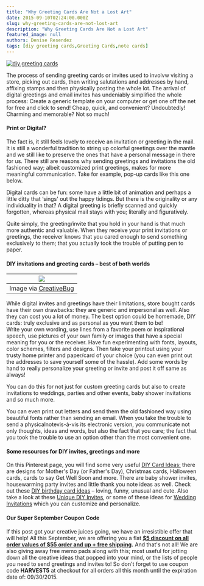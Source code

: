 ```yaml
---
title: "Why Greeting Cards Are Not a Lost Art"
date: 2015-09-10T02:24:00.000Z
slug: why-greeting-cards-are-not-lost-art
description: "Why Greeting Cards Are Not a Lost Art"
featured_image: null
authors: Denise Resendez
tags: [diy greeting cards,Greeting Cards,note cards]
---
```


[![diy greeting cards ](/blog/images/diy-greeting-cards.jpg "Why Greeting Cards Are Not a Lost Art ")](/blog/images/diy-greeting-cards.jpg)

The process of sending greeting cards or invites used to involvw visiting a store, picking out cards, then writing salutations and addresses by hand, affixing stamps and then physically posting the whole lot. The arrival of digital greetings and email invites has undeniably simplified the whole process: Create a generic template on your computer or get one off the net for free and click to send! Cheap, quick, and convenient? Undoubtedly! Charming and memorable? Not so much!

#### Print or Digital?

The fact is, it still feels lovely to receive an invitation or greeting in the mail. It is still a wonderful tradition to string up colorful greetings over the mantle and we still like to preserve the ones that have a personal message in there for us. There still are reasons why sending greetings and invitations the old fashioned way; albeit customized print greetings, makes for more meaningful communication. Take for example, pop-up cards like this one below.

Digital cards can be fun: some have a little bit of animation and perhaps a little ditty that ‘sings' out the happy tidings. But there is the originality or any individuality in that? A digital greeting is briefly scanned and quickly forgotten, whereas physical mail stays with you; literally and figuratively.

Quite simply, the greeting/invite that you hold in your hand is that much more authentic and valuable. When they receive your print invitations or greetings, the receiver knows that you cared enough to send something exclusively to them; that you actually took the trouble of putting pen to paper.

#### DIY invitations and greeting cards – best of both worlds

| [![](https://www.creativebug.com/pimage/dynamic/tutorial-image-thumbnail~storage/public/images/tutorial_thumbnails/original/879/images/zi9oxukmgfvvwr2iuqbg.jpg)](https://www.creativebug.com/classseries/single/how-to-make-watercolor-holiday-cards) |
| ------------------------------------------------------------------------------------------------------------------------------------------------------------------------------------------------------------------------------------------------------ |
| Image via [CreativeBug](https://www.creativebug.com/classseries/single/how-to-make-watercolor-holiday-cards)                                                                                                                                           |

While digital invites and greetings have their limitations, store bought cards have their own drawbacks: they are generic and impersonal as well. Also they can cost you a lot of money. The best option could be homemade, DIY cards: truly exclusive and as personal as you want them to be!  
Write your own wording, use lines from a favorite poem or inspirational speech, use pictures of your own family or images that have a special meaning for you or the receiver. Have fun experimenting with fonts, layouts, color schemes, filters and designs. Then take your printout using your trusty home printer and paper/card of your choice (you can even print out the addresses to save yourself some of the hassle). Add some words by hand to really personalize your greeting or invite and post it off same as always!

You can do this for not just for custom greeting cards but also to create invitations to weddings, parties and other events, baby shower invitations and so much more.

You can even print out letters and send them the old fashioned way using beautiful fonts rather than sending an email. When you take the trouble to send a physicalnotevis-à-vis its electronic version, you communicate not only thoughts, ideas and words, but also the fact that you care; the fact that you took the trouble to use an option other than the most convenient one.

#### Some resources for DIY invites, greetings and more

On this Pinterest page, you will find some very useful [DIY Card Ideas:](https://in.pinterest.com/jannicake/diy-card-ideas/) there are designs for Mother's Day (or Father's Day), Christmas cards, Halloween cards, cards to say Get Well Soon and more. There are baby shower invites, housewarming party invites and little thank you note ideas as well. Check out these [DIY birthday card ideas](https://www.pinterest.com/explore/diy-birthday-cards/) – loving, funny, unusual and cute. Also take a look at these [Unique DIY Invites](https://in.pinterest.com/jpcalligraphy/unique-invitations/), or some of these ideas for [Wedding Invitations](https://in.pinterest.com/designquixotic/wedding-invitations/) which you can customize and personalize.

#### Our Super September Coupon Code

If this post got your creative juices going, we have an irresistible offer that will help! All this September, we are offering you a flat **[$5 discount on all order values of $55 order and up + free shipping](https://www.comboink.com/).** And that's not all! We are also giving away free memo pads along with this; most useful for jotting down all the creative ideas that popped into your mind, or the lists of people you need to send greetings and invites to! So don't forget to use coupon code **HARVEST5** at checkout for all orders all this month until the expiration date of: 09/30/2015.